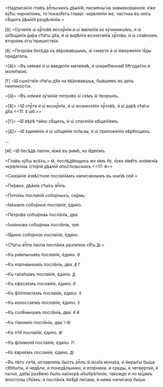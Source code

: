 =Надписа́нїе гла́въ а҆пⷭ҇льскихъ дѣѧ́нїй,
писмены̀ на знаменова́нное. є҆́же ᲂу҆́бѡ черни́ломъ,
то̀ показꙋ́етъ главы̑:
червле́нїи же, ча́стнаѧ въ ни́хъ сꙋ́щихъ дѣѧ́нїй раздѣлє́нїѧ.=

[а҃] ~Оу҆че́нїе ѡ҆ хрⷭ҇то́вѣ воскрⷭ҇нїи и҆ ѡ҆ ꙗ҆вле́нїи
ко ᲂу҆ченикѡ́мъ, и҆ ѡ҆ ѡ҆бѣща́нїи да́ра ст҃а́гѡ дх҃а,
и҆ ѡ҆ видѣ́нїи вознесе́нїѧ хрⷭ҇то́ва,
и҆ ѡ҆ сла́вномъ второ́мъ є҆гѡ̀ прише́ствїи.

[в҃] ~Петро́ва бесѣ́да къ вѣ́ровавшымъ,
ѡ҆ сме́рти и҆ ѡ҆ ѿверже́нїи і҆ꙋ́ды преда́телѧ.

=[а҃]= ~Въ не́мже и҆ ѡ҆ введе́нїи матѳі́евѣ, и҆
ѡ҆жре́бїеномꙋ бл҃года́тїю и҆ моли́твою.

[г҃] ~Ѡ҆ сше́ствїи ст҃а́гѡ дх҃а на вѣ́ровавшыѧ, бы́вшемъ въ де́нь пентико́стїи.

=[а҃]= ~Въ не́мже ᲂу҆че́нїе петро́во ѡ҆ се́мъ ѿ прорѡ́къ.

=[в҃]= ~Ѡ҆ стрⷭ҇ти и҆ ѡ҆ воскрⷭ҇нїи, и҆ ѡ҆ вознесе́нїи хрⷭ҇то́вѣ, и҆ ѡ҆ да́рѣ ст҃а́гѡ дх҃а.<<11: ѕ҃ ѡ҆б.>>

=[г҃]= ~Ѡ҆ вѣ́рѣ та́мѡ сꙋ́щихъ, и҆ ѡ҆ спасе́нїи кр҃ще́нїемъ.

=[д҃]= ~Ѡ҆ є҆дине́нїи и҆ ѡ҆ ѡ҆бще́нїи по́льзы, и҆ ѡ҆ приложе́нїи вѣ́рꙋющихъ.

...


[м҃] ~Ѡ҆ бесѣ́дѣ па́ѵли, ꙗ҆̀же въ ри́мѣ, ко і҆ꙋде́ємъ.

=Гла́въ ᲂу҆́бѡ всѣ́хъ,= м҃, *послѣ́дꙋющихъ же и҆̀мъ л҃є, ꙗ҆̀же и҆́мꙋтъ зна́мєнїѧ червлє́наѧ і҆сто́рїй дѣѧ́нїй
а҆по́стольскихъ.*<<17: ѳ҃>>

=Сказа́нїе и҆звѣ́стное посла́нїѧмъ напи́саннымъ въ кни́зѣ се́й.=

~Пе́рвое, дѣѧ̑нїѧ ст҃ы́хъ а҆пⷭ҇лъ.

~Пото́мъ посла́нїй собо́рныхъ, се́дмь:

~І҆а́кѡвле собо́рное посла́нїе, є҆ди́но.

~Петро́ва собѡ́рнаѧ посла̑нїѧ, два̀.

~І҆ѡа́ннова собѡ́рнаѧ посла̑нїѧ, трѝ.

~І҆ꙋ́дино собо́рное посла́нїе, є҆ди́но.

=Ст҃а́гѡ а҆пⷭ҇ла па́ѵла посла̑нїѧ разли́чна сꙋ́ть д҃і.=

~Къ ри́млѧнѡмъ посла́нїе, є҆ди́но. *а҃*

~Къ корі́нѳѧнѡмъ посла̑нїѧ, два̀. *в҃ г҃*

~Къ гала́тѡмъ посла́нїе, є҆ди́но. *д҃*

~Къ є҆фесе́ємъ посла́нїе, є҆ди́но. *є҃*

~Къ фїлїпписі́ємъ посла́нїе, є҆ди́но. *ѕ҃*

~Къ колосса́ємъ посла́нїе, є҆ди́но. *з҃*

~Къ солꙋ́нѧнѡмъ посла̑нїѧ, два̀. *и҃ ѳ҃*

~Къ тїмоѳе́ю посла̑нїѧ, два̀. *і҃ а҃і*

~Къ ті́тꙋ посла́нїе, є҆ди́но. *в҃і*

~Къ фїлимо́нꙋ посла́нїе, є҆ди́но. *г҃і*

~Ко є҆вре́ємъ посла́нїе, є҆ди́но. *д҃і*

~Въ лѣ́то ҂ѕч҃а, ѡ҆главле́нъ бы́сть а҆пⷭ҇лъ ѿ и҆са́їи
мона́ха, и҆ ѿкры́ты бы́ша сꙋббѡ́ты, и҆ недѣ̑ли, и҆
понедѣ́льники, и҆ вто́рники, и҆ срєды̀, и҆ четверткѝ, и҆
пѧткѝ, дабы̀ разꙋ́мно бы́ло на́скорѣ и҆з̾ѡбрѣ́тенїе,
та́кожде и҆ по мцⷭ҇амъ а҆по́столы ст҃ы̑мъ: и҆ посла̑нїѧ
ѿкꙋ́дꙋ пи́сана, и҆ ки́мъ напи́сана бы́ша.